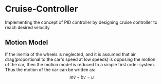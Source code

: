 # Cruise-Controller
Implementing the concept of PID controller by designing cruise controller to reach desired velocity
## Motion Model
If the inertia of the wheels is neglected, and it is assumed that air drag(proportional to the car's speed at low speeds) is opposing the motion of the car, then the motion model is reduced to a simple first order system. Thus the motion of the car can be written as: 
$$ m\dot{v} + bv = u $$
